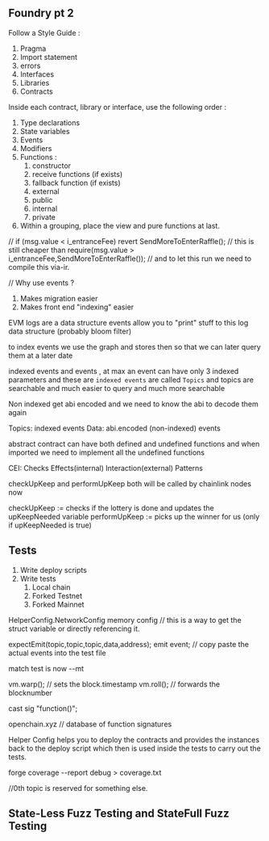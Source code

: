 ## Foundry pt 2

Follow a Style Guide :

1. Pragma
2. Import statement
3. errors
4. Interfaces
5. Libraries
6. Contracts

Inside each contract, library or interface, use the following order :

1. Type declarations
2. State variables
3. Events
4. Modifiers
5. Functions :
   1. constructor
   2. receive functions (if exists)
   3. fallback function (if exists)
   4. external
   5. public
   6. internal
   7. private
6. Within a grouping, place the view and pure functions at last.

// if (msg.value < i_entranceFee) revert SendMoreToEnterRaffle();
// this is still cheaper than require(msg.value > i_entranceFee,SendMoreToEnterRaffle()); // and to let this run we need to compile this via-ir.

// Why use events ?

1. Makes migration easier
2. Makes front end "indexing" easier

EVM logs are a data structure
events allow you to "print" stuff to this log data structure (probably bloom filter)

to index events we use the graph and stores then so that we can later query them at a later date

indexed events and events , at max an event can have only 3 indexed parameters and these are `indexed events` are called `Topics` and topics are searchable and much easier to query and much more searchable

Non indexed get abi encoded and we need to know the abi to decode them again

Topics: indexed events
Data: abi.encoded (non-indexed) events

abstract contract can have both defined and undefined functions and when imported we need to implement all the undefined functions

CEI: Checks Effects(internal) Interaction(external) Patterns

checkUpKeep and performUpKeep both will be called by chainlink nodes now

checkUpKeep := checks if the lottery is done and updates the upKeepNeeded variable
performUpKeep := picks up the winner for us (only if upKeepNeeded is true)

## Tests

1. Write deploy scripts
2. Write tests
   1. Local chain
   2. Forked Testnet
   3. Forked Mainnet

HelperConfig.NetworkConfig memory config // this is a way to get the struct variable or directly referencing it.

expectEmit(topic,topic,topic,data,address);
emit event; // copy paste the actual events into the test file

match test is now --mt

vm.warp(); // sets the block.timestamp
vm.roll(); // forwards the blocknumber

cast sig "function()";

openchain.xyz // database of function signatures

Helper Config helps you to deploy the contracts and provides the instances back to the deploy script which then is used inside the tests to carry out the tests.

forge coverage --report debug > coverage.txt

//0th topic is reserved for something else.

## State-Less Fuzz Testing and StateFull Fuzz Testing
